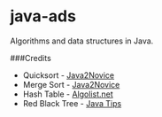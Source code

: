 # java-ads
Algorithms and data structures in Java.

###Credits
* Quicksort - [Java2Novice](http://www.java2novice.com/java-sorting-algorithms/quick-sort/)
* Merge Sort - [Java2Novice](http://www.java2novice.com/java-sorting-algorithms/merge-sort/)
* Hash Table - [Algolist.net](http://www.algolist.net/Data_structures/Hash_table/Chaining)
* Red Black Tree - [Java Tips](http://www.java-tips.org/java-se-tips-100019/24-java-lang/1904-red-black-tree-implementation-in-java.html)
